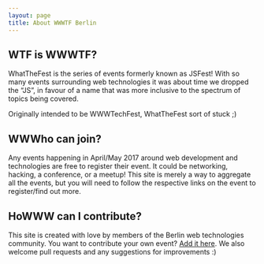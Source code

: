 ```yaml
---
layout: page
title: About WWWTF Berlin
---
```


## WTF is WWWTF?
WhatTheFest is the series of events formerly known as JSFest!
With so many events surrounding web technologies it was about time we dropped the “JS”,
in favour of a name that was more inclusive to the spectrum of topics being covered.

Originally intended to be WWWTechFest, WhatTheFest sort of stuck ;)

## WWWho can join?
Any events happening in April/May 2017 around web development and technologies
are free to register their event. It could be networking, hacking, a conference,
or a meetup! This site is merely a way to aggregate all the events, but you will
need to follow the respective links on the event to register/find out more.

## HoWWW can I contribute?
This site is created with love by members of the Berlin web technologies community.
You want to contribute your own event? <a href="/add-your-event">Add it here</a>. We also
welcome pull requests and any suggestions for improvements :)

